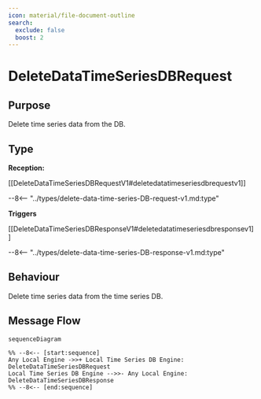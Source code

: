 ```yaml
---
icon: material/file-document-outline
search:
  exclude: false
  boost: 2
---
```


<div class="message" markdown>

# DeleteDataTimeSeriesDBRequest

## Purpose

<!-- --8<-- [start:purpose] -->
Delete time series data from the DB.
<!-- --8<-- [end:purpose] -->

## Type

<!-- --8<-- [start:type] -->
**Reception:**

[[DeleteDataTimeSeriesDBRequestV1#deletedatatimeseriesdbrequestv1]]

--8<-- "../types/delete-data-time-series-DB-request-v1.md:type"

**Triggers**

[[DeleteDataTimeSeriesDBResponseV1#deletedatatimeseriesdbresponsev1]]

--8<-- "../types/delete-data-time-series-DB-response-v1.md:type"

<!-- --8<-- [end:type] -->

## Behaviour

<!-- --8<-- [start:behavior] -->
Delete time series data from the time series DB.
<!-- --8<-- [end:behavior] -->

## Message Flow

<!-- --8<-- [start:messages] -->
```mermaid
sequenceDiagram

%% --8<-- [start:sequence]
Any Local Engine ->>+ Local Time Series DB Engine: DeleteDataTimeSeriesDBRequest
Local Time Series DB Engine -->>- Any Local Engine: DeleteDataTimeSeriesDBResponse
%% --8<-- [end:sequence]
```

<!-- --8<-- [end:messages] -->

</div>
